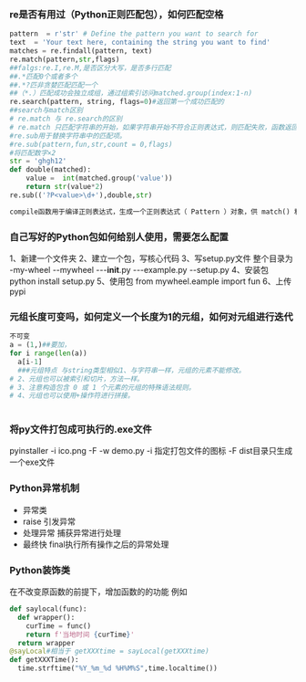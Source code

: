 
### re是否有用过（Python正则匹配包），如何匹配空格

```python
pattern  = r'str' # Define the pattern you want to search for 
text  = 'Your text here, containing the string you want to find'
matches = re.findall(pattern, text)
re.match(pattern,str,flags)
##falgs:re.I,re.M,是否区分大写，是否多行匹配
##.*匹配0个或者多个
##.*?匹非贪婪匹配匹配一个
##（*.）匹配成功会独立成组，通过组索引访问matched.group(index:1-n)
re.search(pattern, string, flags=0)#返回第一个成功匹配的
##search与match区别
# re.match 与 re.search的区别
# re.match 只匹配字符串的开始，如果字符串开始不符合正则表达式，则匹配失败，函数返回 None，而 re.search 匹配整个字符串，直到找到一个匹配。
#re.sub用于替换字符串中的匹配项。
#re.sub(pattern,fun,str,count = 0,flags)
#将匹配数字×2
str = 'ghgh12'
def double(matched):
    value =  int(matched.group('value'))
    return str(value*2)
re.sub(('?P<value>\d+'),double,str)

compile函数用于编译正则表达式，生成一个正则表达式（ Pattern ）对象，供 match() 和 search() 这两个函数使用

```

### 自己写好的Python包如何给别人使用，需要怎么配置

1、新建一个文件夹
2、建立一个包，写核心代码
3、写setup.py文件
整个目录为
-my-wheel
--mywheel
---__init__.py
---example.py
--setup.py 
4、安装包 python install setup.py
5、使用包
from mywheel.eample import fun
6、上传pypi

### 元组长度可变吗，如何定义一个长度为1的元组，如何对元组进行迭代

```python
不可变
a = (1,)##要加，
for i range(len(a))
  a[i-1]
  ###元组特点 与string类型相似1、与字符串一样，元组的元素不能修改。
# 2、元组也可以被索引和切片，方法一样。
# 3、注意构造包含 0 或 1 个元素的元组的特殊语法规则。
# 4、元组也可以使用+操作符进行拼接。
      
  ```

### 将py文件打包成可执行的.exe文件

pyinstaller -i ico.png -F -w demo.py
-i 指定打包文件的图标
-F dist目录只生成一个exe文件

### Python异常机制

- 异常类
- raise 引发异常
- 处理异常 捕获异常进行处理
- 最终快 final执行所有操作之后的异常处理

### Python装饰类

在不改变原函数的前提下，增加函数的的功能
例如

```python
def saylocal(func):
  def wrapper():
    curTime = func()
    return f'当地时间 {curTime}'
  return wrapper
@sayLocal#相当于 getXXXtime = sayLocal(getXXXtime)
def getXXXTime():
  time.strftime("%Y_%m_%d %H%M%S",time.localtime())


```
